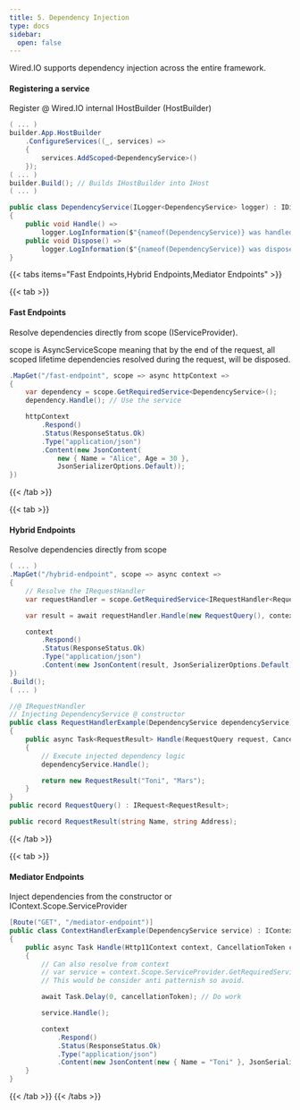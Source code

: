 ```yaml
---
title: 5. Dependency Injection
type: docs
sidebar:
  open: false
---
```


Wired.IO supports dependency injection across the entire framework.

#### Registering a service

Register @ Wired.IO internal IHostBuilder (HostBuilder)

```csharp
( ... )
builder.App.HostBuilder
    .ConfigureServices((_, services) =>
    {
        services.AddScoped<DependencyService>()
    });
( ... )
builder.Build(); // Builds IHostBuilder into IHost
( ... )

public class DependencyService(ILogger<DependencyService> logger) : IDisposable
{
    public void Handle() =>
        logger.LogInformation($"{nameof(DependencyService)} was handled.");
    public void Dispose() =>
        logger.LogInformation($"{nameof(DependencyService)} was disposed.");
}
```

{{< tabs items="Fast Endpoints,Hybrid Endpoints,Mediator Endpoints" >}}

{{< tab >}}

#### Fast Endpoints

Resolve dependencies directly from scope (IServiceProvider).

scope is AsyncServiceScope meaning that by the end of the request, all scoped lifetime dependencies resolved during the request, will be disposed.

```csharp
.MapGet("/fast-endpoint", scope => async httpContext =>
{
    var dependency = scope.GetRequiredService<DependencyService>();
    dependency.Handle(); // Use the service

    httpContext
        .Respond()
        .Status(ResponseStatus.Ok)
        .Type("application/json")
        .Content(new JsonContent(
            new { Name = "Alice", Age = 30 }, 
            JsonSerializerOptions.Default));
})
```
{{< /tab >}}

{{< tab >}}
#### Hybrid Endpoints

Resolve dependencies directly from scope

```csharp
( ... )
.MapGet("/hybrid-endpoint", scope => async context =>
{
    // Resolve the IRequestHandler
    var requestHandler = scope.GetRequiredService<IRequestHandler<RequestQuery, RequestResult>>();

    var result = await requestHandler.Handle(new RequestQuery(), context.CancellationToken);

    context
        .Respond()
        .Status(ResponseStatus.Ok)
        .Type("application/json")
        .Content(new JsonContent(result, JsonSerializerOptions.Default));
})
.Build();
( ... )

//@ IRequestHandler
// Injecting DependencyService @ constructor
public class RequestHandlerExample(DependencyService dependencyService) : IRequestHandler<RequestQuery, RequestResult>
{
    public async Task<RequestResult> Handle(RequestQuery request, CancellationToken cancellationToken)
    {
        // Execute injected dependency logic
        dependencyService.Handle();

        return new RequestResult("Toni", "Mars");
    }
}
public record RequestQuery() : IRequest<RequestResult>;

public record RequestResult(string Name, string Address);

```
{{< /tab >}}

{{< tab >}}
#### Mediator Endpoints

Inject dependencies from the constructor or IContext.Scope.ServiceProvider

```csharp
[Route("GET", "/mediator-endpoint")]
public class ContextHandlerExample(DependencyService service) : IContextHandler<Http11Context>
{
    public async Task Handle(Http11Context context, CancellationToken cancellationToken)
    {
        // Can also resolve from context
        // var service = context.Scope.ServiceProvider.GetRequiredService<DependencyService>();
        // This would be consider anti patternish so avoid.

        await Task.Delay(0, cancellationToken); // Do work

        service.Handle();

        context
            .Respond()
            .Status(ResponseStatus.Ok)
            .Type("application/json")
            .Content(new JsonContent(new { Name = "Toni" }, JsonSerializerOptions.Default));
    }
}
```
{{< /tab >}}
{{< /tabs >}}